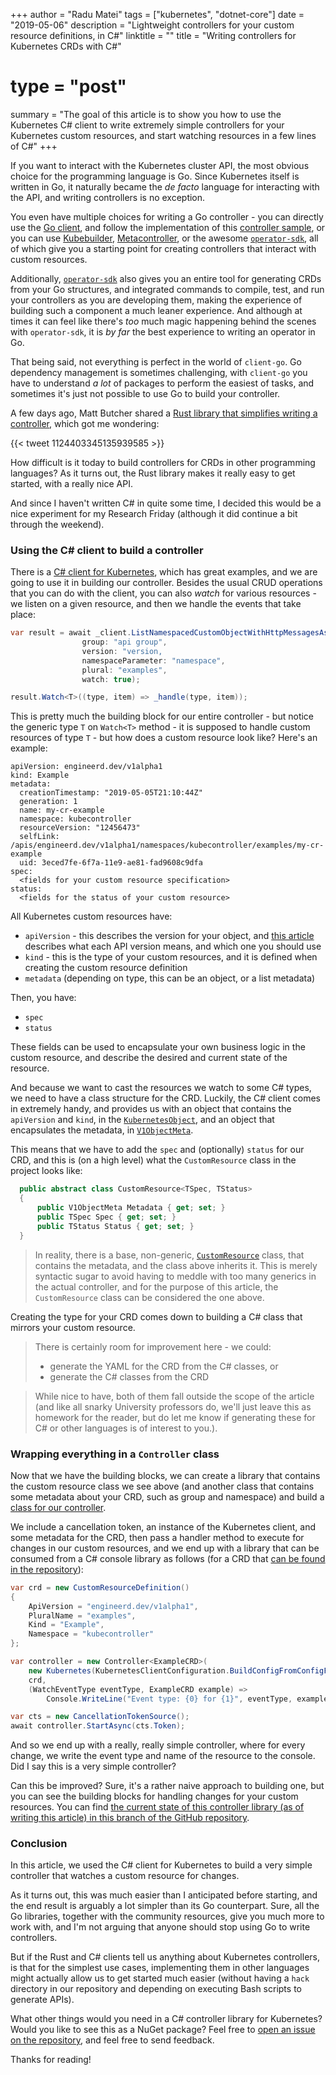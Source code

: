 +++
author = "Radu Matei"
tags = ["kubernetes", "dotnet-core"]
date = "2019-05-06"
description = "Lightweight controllers for your custom resource definitions, in C#"
linktitle = ""
title = "Writing controllers for Kubernetes CRDs with C#"
# type = "post"
summary = "The goal of this article is to show you how to use the Kubernetes C# client to write extremely simple controllers for your Kubernetes custom resources, and start watching resources in a few lines of C#"
+++

If you want to interact with the Kubernetes cluster API, the most obvious choice for the programming language is Go. Since Kubernetes itself is written in Go, it naturally became the _de facto_ language for interacting with the API, and writing controllers is no exception.

You even have multiple choices for writing a Go controller - you can directly use the [Go client][client-go], and follow the implementation of this [controller sample][controller-example], or you can use [Kubebuilder][kubebuilder], [Metacontroller], or the awesome [`operator-sdk`][operator-sdk], all of which give you a starting point for creating controllers that interact with custom resources.

Additionally, [`operator-sdk`][operator-sdk] also gives you an entire tool for generating CRDs from your Go structures, and integrated commands to compile, test, and run your controllers as you are developing them, making the experience of building such a component a much leaner experience. And although at times it can feel like there's _too_ much magic happening behind the scenes with `operator-sdk`, it is _by far_ the best experience to writing an operator in Go.

That being said, not everything is perfect in the world of `client-go`. Go dependency management is sometimes challenging, with `client-go` you have to understand _a lot_ of packages to perform the easiest of tasks, and sometimes it's just not possible to use Go to build your controller.

A few days ago, Matt Butcher shared a [Rust library that simplifies writing a controller][operator-rs], which got me wondering:

{{< tweet 1124403345135939585 >}}

How difficult is it today to build controllers for CRDs in other programming languages? As it turns out, the Rust library makes it really easy to get started, with a really nice API.

And since I haven't written C# in quite some time, I decided this would be a nice experiment for my Research Friday (although it did continue a bit through the weekend).

### Using the C# client to build a controller

There is a [C# client for Kubernetes][kubernetes-csharp], which has great examples, and we are going to use it in building our controller. Besides the usual CRUD operations that you can do with the client, you can also _watch_ for various resources - we listen on a given resource, and then we handle the events that take place:

```csharp
var result = await _client.ListNamespacedCustomObjectWithHttpMessagesAsync(
                group: "api group",
                version: "version,
                namespaceParameter: "namespace",
                plural: "examples",
                watch: true);

result.Watch<T>((type, item) => _handle(type, item));
```

This is pretty much the building block for our entire controller - but notice the generic type `T` on `Watch<T>` method - it is supposed to handle custom resources of type `T` - but how does a custom resource look like? Here's an example:

```
apiVersion: engineerd.dev/v1alpha1
kind: Example
metadata:
  creationTimestamp: "2019-05-05T21:10:44Z"
  generation: 1
  name: my-cr-example
  namespace: kubecontroller
  resourceVersion: "12456473"
  selfLink: /apis/engineerd.dev/v1alpha1/namespaces/kubecontroller/examples/my-cr-example
  uid: 3eced7fe-6f7a-11e9-ae81-fad9608c9dfa
spec:
  <fields for your custom resource specification>
status:
  <fields for the status of your custom resource>
```

All Kubernetes custom resources have:

- `apiVersion` - this describes the version for your object, and [this article][apiversion-blog] describes what each API version means, and which one you should use
- `kind` - this is the type of your custom resources, and it is defined when creating the custom resource definition
- `metadata` (depending on type, this can be an object, or a list metadata)

Then, you have:

- `spec`
- `status`

These fields can be used to encapsulate your own business logic in the custom resource, and describe the desired and current state of the resource.


And because we want to cast the resources we watch to some C# types, we need to have a class structure for the CRD. Luckily, the C# client comes in extremely handy, and provides us with an object that contains the `apiVersion` and `kind`, in the [`KubernetesObject`][kubernetes-object], and an object that encapsulates the metadata, in [`V1ObjectMeta`][object-meta].

This means that we have to add the `spec` and (optionally) `status` for our CRD, and this is (on a high level) what the `CustomResource` class in the project looks like:

```csharp
  public abstract class CustomResource<TSpec, TStatus>
  {
      public V1ObjectMeta Metadata { get; set; }
      public TSpec Spec { get; set; }
      public TStatus Status { get; set; }
  }
```

> In reality, there is a base, non-generic, [`CustomResource`][custom-resource] class, that contains the metadata, and the class above inherits it. This is merely syntactic sugar to avoid having to meddle with too many generics in the actual controller, and for the purpose of this article, the `CustomResource` class can be considered the one above.

Creating the type for your CRD comes down to building a C# class that mirrors your custom resource.

> There is certainly room for improvement here - we could:
> -  generate the YAML for the CRD from the C# classes, or
> - generate the C# classes from the CRD

> While nice to have, both of them fall outside the scope of the article (and like all snarky University professors do, we'll just leave this as homework for the reader, but do let me know if generating these for C# or other languages is of interest to you.).

### Wrapping everything in a `Controller` class

Now that we have the building blocks, we can create a library that contains the custom resource class we see above (and another class that contains some metadata about your CRD, such as group and namespace) and build a [class for our controller][controller].

We include a cancellation token, an instance of the Kubernetes client, and some metadata for the CRD, then pass a handler method to execute for changes in our custom resources, and we end up with a library that can be consumed from a C# console library as follows (for a CRD that [can be found in the repository][crd-cr]):

```csharp
var crd = new CustomResourceDefinition()
{
    ApiVersion = "engineerd.dev/v1alpha1",
    PluralName = "examples",
    Kind = "Example",
    Namespace = "kubecontroller"
};

var controller = new Controller<ExampleCRD>(
    new Kubernetes(KubernetesClientConfiguration.BuildConfigFromConfigFile()),
    crd,
    (WatchEventType eventType, ExampleCRD example) =>
        Console.WriteLine("Event type: {0} for {1}", eventType, example.Metadata.Name));

var cts = new CancellationTokenSource();
await controller.StartAsync(cts.Token);
```

And so we end up with a really, really simple controller, where for every change, we write the event type and name of the resource to the console. Did I say this is a very simple controller?

Can this be improved? Sure, it's a rather naive approach to building one, but you can see the building blocks for handling changes for your custom resources. You can find [the current state of this controller library (as of writing this article) in this branch of the GitHub repository][article-branch].

### Conclusion

In this article, we used the C# client for Kubernetes to build a very simple controller that watches a custom resource for changes.

As it turns out, this was much easier than I anticipated before starting, and the end result is arguably a lot simpler than its Go counterpart. Sure, all the Go libraries, together with the community resources, give you much more to work with, and I'm not arguing that anyone should stop using Go to write controllers.

But if the Rust and C# clients tell us anything about Kubernetes controllers, is that for the simplest use cases, implementing them in other languages might actually allow us to get started much easier (without having a `hack` directory in our repository and depending on executing Bash scripts to generate APIs).

What other things would you need in a C# controller library for Kubernetes? Would you like to see this as a NuGet package? Feel free to [open an issue on the repository][issues], and feel free to send feedback.

Thanks for reading!

[client-go]: https://github.com/kubernetes/client-go
[controller-example]: https://github.com/kubernetes/sample-controller
[kubebuilder]: https://kubernetes.io/blog/2018/08/10/introducing-kubebuilder-an-sdk-for-building-kubernetes-apis-using-crds/
[metacontroller]: https://metacontroller.app/
[operator-sdk]: https://github.com/operator-framework/operator-sdk
[operator-rs]: https://github.com/clux/operator-rs
[kubernetes-csharp]: https://github.com/kubernetes-client/csharp
[apiversion-blog]: https://matthewpalmer.net/kubernetes-app-developer/articles/kubernetes-apiversion-definition-guide.html
[kubernetes-object]: https://github.com/kubernetes-client/csharp/blob/master/src/KubernetesClient/IKubernetesObject.cs
[object-meta]: https://github.com/kubernetes-client/csharp/blob/master/src/KubernetesClient/generated/Models/V1ObjectMeta.cs
[custom-resource]: https://github.com/engineerd/kubecontroller-csharp/blob/article/KubeController/CustomResource.cs
[controller]: https://github.com/engineerd/kubecontroller-csharp/blob/article/KubeController/Controller.cs
[crd-cr]: https://github.com/engineerd/kubecontroller-csharp/tree/article/KubeController.Sample/deploy
[article-branch]: https://github.com/engineerd/kubecontroller-csharp/tree/article
[issues]: https://github.com/engineerd/kubecontroller-csharp/issues

